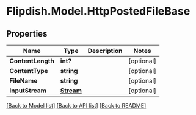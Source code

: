 # Flipdish.Model.HttpPostedFileBase
## Properties

Name | Type | Description | Notes
------------ | ------------- | ------------- | -------------
**ContentLength** | **int?** |  | [optional] 
**ContentType** | **string** |  | [optional] 
**FileName** | **string** |  | [optional] 
**InputStream** | [**Stream**](Stream.md) |  | [optional] 

[[Back to Model list]](../README.md#documentation-for-models) [[Back to API list]](../README.md#documentation-for-api-endpoints) [[Back to README]](../README.md)

